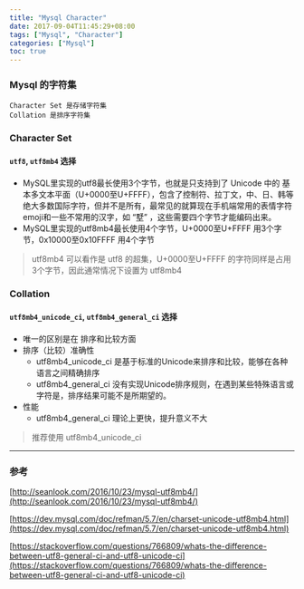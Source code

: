 ```yaml
---
title: "Mysql Character"
date: 2017-09-04T11:45:29+08:00
tags: ["Mysql", "Character"]
categories: ["Mysql"]
toc: true
---
```


### Mysql 的字符集

    Character Set 是存储字符集
    Collation 是排序字符集

<!--more-->
### Character Set

#### `utf8`, `utf8mb4` 选择

* MySQL里实现的utf8最长使用3个字节，也就是只支持到了 Unicode 中的 基本多文本平面（U+0000至U+FFFF），包含了控制符、拉丁文，中、日、韩等绝大多数国际字符，但并不是所有，最常见的就算现在手机端常用的表情字符 emoji和一些不常用的汉字，如 “墅” ，这些需要四个字节才能编码出来。
* MySQL里实现的utf8mb4最长使用4个字节，U+0000至U+FFFF 用3个字节，0x10000至0x10FFFF 用4个字节

> utf8mb4 可以看作是 utf8 的超集，U+0000至U+FFFF 的字符同样是占用3个字节，因此通常情况下设置为 utf8mb4

### Collation

#### `utf8mb4_unicode_ci`, `utf8mb4_general_ci` 选择

* 唯一的区别是在 排序和比较方面
* 排序（比较）准确性
    * utf8mb4_unicode_ci 是基于标准的Unicode来排序和比较，能够在各种语言之间精确排序
    * utf8mb4_general_ci 没有实现Unicode排序规则，在遇到某些特殊语言或字符是，排序结果可能不是所期望的。
* 性能
    * utf8mb4_general_ci 理论上更快，提升意义不大

> 推荐使用 utf8mb4_unicode_ci

------

### 参考

[http://seanlook.com/2016/10/23/mysql-utf8mb4/](http://seanlook.com/2016/10/23/mysql-utf8mb4/)

[https://dev.mysql.com/doc/refman/5.7/en/charset-unicode-utf8mb4.html](https://dev.mysql.com/doc/refman/5.7/en/charset-unicode-utf8mb4.html)

[https://stackoverflow.com/questions/766809/whats-the-difference-between-utf8-general-ci-and-utf8-unicode-ci](https://stackoverflow.com/questions/766809/whats-the-difference-between-utf8-general-ci-and-utf8-unicode-ci)

